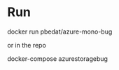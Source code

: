 # Run

  docker run pbedat/azure-mono-bug <account-name> <account-key>

or in the repo
  
  docker-compose azurestoragebug <account-name> <account-key>


